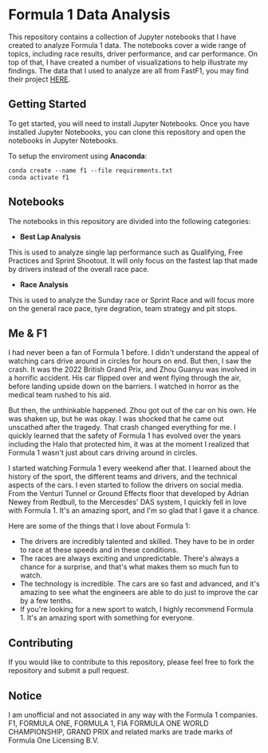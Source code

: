 # Formula 1 Data Analysis

This repository contains a collection of Jupyter notebooks that I have created to analyze Formula 1 data. The notebooks cover a wide range of topics, including race results, driver performance, and car performance. On top of that, I have created a number of visualizations to help illustrate my findings. The data that I used to analyze are all from FastF1, you may find their project [HERE](https://github.com/theOehrly/Fast-F1).

## Getting Started

To get started, you will need to install Jupyter Notebooks. Once you have installed Jupyter Notebooks, you can clone this repository and open the notebooks in Jupyter Notebooks.

To setup the enviroment using **Anaconda**:
```commandline
conda create --name f1 --file requirements.txt
conda activate f1
```

## Notebooks

The notebooks in this repository are divided into the following categories:

* **Best Lap Analysis**

This is used to analyze single lap performance such as Qualifying, Free Practices and Sprint Shootout. It will only focus on the fastest lap that made by drivers instead of the overall race pace.

* **Race Analysis**

This is used to analyze the Sunday race or Sprint Race and will focus more on the general race pace, tyre degration, team strategy and pit stops.

## Me & F1

I had never been a fan of Formula 1 before. I didn't understand the appeal of watching cars drive around in circles for hours on end. But then, I saw the crash. It was the 2022 British Grand Prix, and Zhou Guanyu was involved in a horrific accident. His car flipped over and went flying through the air, before landing upside down on the barriers. I watched in horror as the medical team rushed to his aid.

But then, the unthinkable happened. Zhou got out of the car on his own. He was shaken up, but he was okay. I was shocked that he came out unscathed after the tragedy. That crash changed everything for me. I quickly learned that the safety of Formula 1 has evolved over the years including the Halo that protected him, it was at the moment I realized that Formula 1 wasn't just about cars driving around in circles.

I started watching Formula 1 every weekend after that. I learned about the history of the sport, the different teams and drivers, and the technical aspects of the cars. I even started to follow the drivers on social media. From the Venturi Tunnel or Ground Effects floor that developed by Adrian Newey from Redbull, to the Mercesdes' DAS system, I quickly fell in love with Formula 1. It's an amazing sport, and I'm so glad that I gave it a chance.

Here are some of the things that I love about Formula 1:
* The drivers are incredibly talented and skilled. They have to be in order to race at these speeds and in these conditions.
* The races are always exciting and unpredictable. There's always a chance for a surprise, and that's what makes them so much fun to watch.
* The technology is incredible. The cars are so fast and advanced, and it's amazing to see what the engineers are able to do just to improve the car by a few tenths.
* If you're looking for a new sport to watch, I highly recommend Formula 1. It's an amazing sport with something for everyone.

## Contributing

If you would like to contribute to this repository, please feel free to fork the repository and submit a pull request.

## Notice

I am unofficial and not associated in any way with the Formula 1 companies. F1, FORMULA ONE, FORMULA 1, FIA FORMULA ONE WORLD CHAMPIONSHIP, GRAND PRIX and related marks are trade marks of Formula One Licensing B.V.